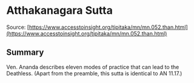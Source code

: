 # Atthakanagara Sutta



Source: [https://www.accesstoinsight.org/tipitaka/mn/mn.052.than.html](https://www.accesstoinsight.org/tipitaka/mn/mn.052.than.html)



## Summary

Ven. Ananda describes eleven modes of practice that can lead to the Deathless. (Apart from the preamble, this sutta is identical to AN 11.17.)